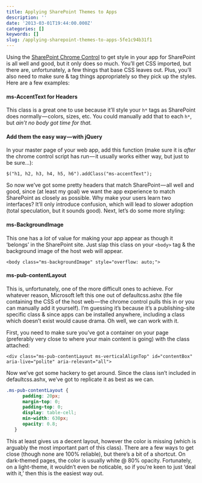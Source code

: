 ```yaml
---
title: Applying SharePoint Themes to Apps
description: ''
date: '2013-03-01T19:44:00.000Z'
categories: []
keywords: []
slug: /applying-sharepoint-themes-to-apps-5fe1c94b31f1
---
```


Using the [SharePoint Chrome Control​](http://msdn.microsoft.com/en-us/library/fp179916.aspx) to get style in your app for SharePoint is all well and good, but it only does so much. You’ll get CSS imported, but there are, unfortunately, a few things that base CSS leaves out. Plus, you’ll also need to make sure & tag things appropriately so they pick up the styles. Here are a few examples:

#### ms-AccentText for Headers

This class is a great one to use because it’ll style your `h*` tags as SharePoint does normally — colors, sizes, etc. You could manually add that to each `h*`, but _ain’t no body got time for that._

#### Add them the easy way — with jQuery

In your master page of your web app, add this function (make sure it is _after_ the chrome control script has run — it usually works either way, but just to be sure…):

`$("h1, h2, h3, h4, h5, h6").addClass("ms-accentText");`

So now we’ve got some pretty headers that match SharePoint — all well and good, since (at least my goal) we want the app experience to match SharePoint as closely as possible. Why make your users learn two interfaces? It’ll only introduce confusion, which will lead to slower adoption (total speculation, but it sounds good). Next, let’s do some more styling:

#### ms-BackgroundImage

This one has a _lot_ of value for making your app appear as though it ‘belongs’ in the SharePoint site. Just slap this class on your `<body>` tag & the background image of the host web will appear.

`<body class="ms-backgroundImage" style="overflow: auto;">`

#### ms-pub-contentLayout

This is, unfortunately, one of the more difficult ones to achieve. For whatever reason, Microsoft left this one out of defaultcss.ashx (the file containing the CSS of the host web — the chrome control pulls this in or you can manually add it yourself). I’m guessing it’s because it’s a publishing-site specific class & since apps can be installed anywhere, including a class which doesn’t exist would cause drama. Oh well, we can work with it.

First, you need to make sure you’ve got a container on your page (preferably very close to where your main content is going) with the class attached:

`<div class="ms-pub-contentLayout ms-verticalAlignTop" id="contentBox" aria-live="polite" aria-relevant="all">`

Now we’ve got some hackery to get around. Since the class isn’t included in defaultcss.ashx, we’ve got to replicate it as best as we can.

```css
.ms-pub-contentLayout {  
      padding: 20px;  
      margin-top: 0;  
      padding-top: 0;  
      display: table-cell;  
      min-width: 630px;  
      opacity: 0.8;  
   }
```

This at least gives us a decent layout, however the color is missing (which is arguably the most important part of this class). There are a few ways to get close (though none are 100% reliable), but there’s a bit of a shortcut. On dark-themed pages, the color is usually white @ 80% opacity. Fortunately, on a light-theme, it wouldn’t even be noticable, so if you’re keen to just ‘deal with it,’ then this is the easiest way out.
